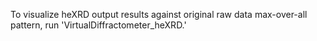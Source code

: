To visualize heXRD output results against original raw data max-over-all pattern, run 'VirtualDiffractometer_heXRD.'